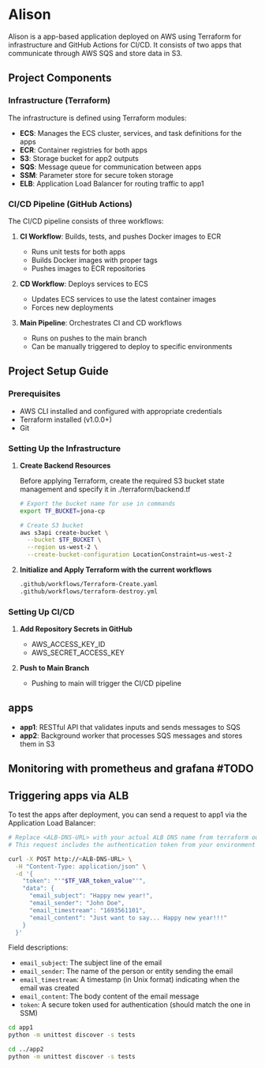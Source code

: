 # Alison

Alison is a app-based application deployed on AWS using Terraform for infrastructure and GitHub Actions for CI/CD. It consists of two apps that communicate through AWS SQS and store data in S3.

## Project Components

### Infrastructure (Terraform)

The infrastructure is defined using Terraform modules:

- **ECS**: Manages the ECS cluster, services, and task definitions for the apps
- **ECR**: Container registries for both apps
- **S3**: Storage bucket for app2 outputs
- **SQS**: Message queue for communication between apps
- **SSM**: Parameter store for secure token storage
- **ELB**: Application Load Balancer for routing traffic to app1

### CI/CD Pipeline (GitHub Actions)

The CI/CD pipeline consists of three workflows:

1. **CI Workflow**: Builds, tests, and pushes Docker images to ECR
   - Runs unit tests for both apps
   - Builds Docker images with proper tags
   - Pushes images to ECR repositories

2. **CD Workflow**: Deploys services to ECS
   - Updates ECS services to use the latest container images
   - Forces new deployments

3. **Main Pipeline**: Orchestrates CI and CD workflows
   - Runs on pushes to the main branch
   - Can be manually triggered to deploy to specific environments

## Project Setup Guide

### Prerequisites

- AWS CLI installed and configured with appropriate credentials
- Terraform installed (v1.0.0+)
- Git

### Setting Up the Infrastructure

1. **Create Backend Resources**

   Before applying Terraform, create the required S3 bucket state management and specify it in ./terraform/backend.tf

   ```bash
   # Export the bucket name for use in commands
   export TF_BUCKET=jona-cp
   
   # Create S3 bucket
   aws s3api create-bucket \
     --bucket $TF_BUCKET \
     --region us-west-2 \
     --create-bucket-configuration LocationConstraint=us-west-2   
   ```


2. **Initialize and Apply Terraform with the current workflows**

   ```bash
   .github/workflows/Terraform-Create.yaml
   .github/workflows/terraform-destroy.yml
   ```

### Setting Up CI/CD

1. **Add Repository Secrets in GitHub**

   - AWS_ACCESS_KEY_ID
   - AWS_SECRET_ACCESS_KEY

2. **Push to Main Branch**

   - Pushing to main will trigger the CI/CD pipeline

## apps

- **app1**: RESTful API that validates inputs and sends messages to SQS
- **app2**: Background worker that processes SQS messages and stores them in S3

## Monitoring with prometheus and grafana #TODO




## Triggering apps via ALB

To test the apps after deployment, you can send a request to app1 via the Application Load Balancer:

```bash
# Replace <ALB-DNS-URL> with your actual ALB DNS name from terraform output
# This request includes the authentication token from your environment variables

curl -X POST http://<ALB-DNS-URL> \
  -H "Content-Type: application/json" \
  -d '{
    "token": "'"$TF_VAR_token_value"'",
    "data": {
      "email_subject": "Happy new year!",
      "email_sender": "John Doe",
      "email_timestream": "1693561101",
      "email_content": "Just want to say... Happy new year!!!"
    }
  }'
```

Field descriptions:
- `email_subject`: The subject line of the email
- `email_sender`: The name of the person or entity sending the email
- `email_timestream`: A timestamp (in Unix format) indicating when the email was created
- `email_content`: The body content of the email message
- `token`: A secure token used for authentication (should match the one in SSM)


```bash
cd app1
python -m unittest discover -s tests

cd ../app2
python -m unittest discover -s tests
```



